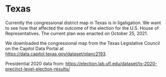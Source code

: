 # Texas

Currently the congressional district map in Texas is in ligatigation. We want to see how that affected the outcome of the election for the U.S. House of Representatives. The current plan was enacted on October 25, 2021.

We downloaded the congressional map from the Texas Legislative Council on the Capitol Data Portal at https://data.capitol.texas.gov/dataset/planc2193.


Presidential 2020 data from: https://election.lab.ufl.edu/dataset/tx-2020-precinct-level-election-results/
